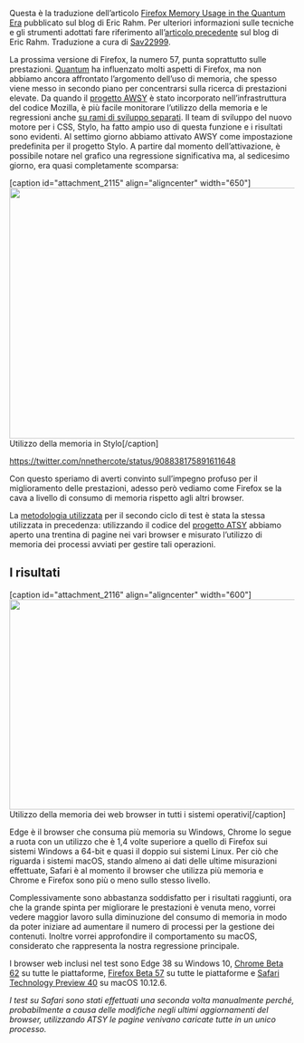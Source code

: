 Questa è la traduzione dell’articolo <a href="http://www.erahm.org/2017/09/25/firefox-memory-usage-in-the-quantum-era/" target="_blank" rel="noopener">Firefox Memory Usage in the Quantum Era</a> pubblicato sul blog di Eric Rahm. Per ulteriori informazioni sulle tecniche e gli strumenti adottati fare riferimento all’<a href="http://www.erahm.org/2017/05/15/firefox-memory-usage-with-multiple-content-processes/%22">articolo precedente</a> sul blog di Eric Rahm. Traduzione a cura di <a href="https://github.com/Sav22999">Sav22999</a>.

La prossima versione di Firefox, la numero 57, punta soprattutto sulle prestazioni. <a href="https://wiki.mozilla.org/Quantum">Quantum</a> ha influenzato molti aspetti di Firefox, ma non abbiamo ancora affrontato l’argomento dell’uso di memoria, che spesso viene messo in secondo piano per concentrarsi sulla ricerca di prestazioni elevate. Da quando il <a href="http://www.erahm.org/2017/05/25/are-we-slim-yet-is-dead-all-hail-are-we-slim-yet/">progetto AWSY</a> è stato incorporato nell’infrastruttura del codice Mozilla, è più facile monitorare l’utilizzo della memoria e le regressioni anche <a href="https://bugzilla.mozilla.org/show_bug.cgi?id=1378526">su rami di sviluppo separati</a>. Il team di sviluppo del nuovo motore per i CSS, Stylo, ha fatto ampio uso di questa funzione e i risultati sono evidenti. Al settimo giorno abbiamo attivato AWSY come impostazione predefinita per il progetto Stylo. A partire dal momento dell’attivazione, è possibile notare nel grafico una regressione significativa ma, al sedicesimo giorno, era quasi completamente scomparsa:

[caption id="attachment_2115" align="aligncenter" width="650"]<a href="https://www.mozillaitalia.org/home/wp-content/uploads/2017/10/Screenshot-2017-9-26-Explicit-Memory-summary-opt-stylo-disabled-linux64-stylo-disabled-mozilla-central-and-others.png"><img class="wp-image-2115 size-large" src="https://www.mozillaitalia.org/home/wp-content/uploads/2017/10/Screenshot-2017-9-26-Explicit-Memory-summary-opt-stylo-disabled-linux64-stylo-disabled-mozilla-central-and-others-650x443.png" alt="" width="650" height="443" /></a> Utilizzo della memoria in Stylo[/caption]

https://twitter.com/nnethercote/status/908838175891611648

Con questo speriamo di averti convinto sull’impegno profuso per il miglioramento delle prestazioni, adesso però vediamo come Firefox se la cava a livello di consumo di memoria rispetto agli altri browser.

La <a href="http://www.erahm.org/2017/03/10/are-they-slim-yet-round-2/">metodologia utilizzata</a> per il secondo ciclo di test è stata la stessa utilizzata in precedenza: utilizzando il codice del <a href="https://github.com/EricRahm/atsy">progetto ATSY</a> abbiamo aperto una trentina di pagine nei vari browser e misurato l’utilizzo di memoria dei processi avviati per gestire tali operazioni.
<h2>I risultati</h2>
[caption id="attachment_2116" align="aligncenter" width="600"]<a href="https://www.mozillaitalia.org/home/wp-content/uploads/2017/10/chart1.png"><img class="size-full wp-image-2116" src="https://www.mozillaitalia.org/home/wp-content/uploads/2017/10/chart1.png" alt="" width="600" height="371" /></a> Utilizzo della memoria dei web browser in tutti i sistemi operativi[/caption]

Edge è il browser che consuma più memoria su Windows, Chrome lo segue a ruota con un utilizzo che è 1,4 volte superiore a quello di Firefox sui sistemi Windows a 64-bit e quasi il doppio sui sistemi Linux. Per ciò che riguarda i sistemi macOS, stando almeno ai dati delle ultime misurazioni effettuate, Safari è al momento il browser che utilizza più memoria e Chrome e Firefox sono più o meno sullo stesso livello.

Complessivamente sono abbastanza soddisfatto per i risultati raggiunti, ora che la grande spinta per migliorare le prestazioni è venuta meno, vorrei vedere maggior lavoro sulla diminuzione del consumo di memoria in modo da poter iniziare ad aumentare il numero di processi per la gestione dei contenuti. Inoltre vorrei approfondire il comportamento su macOS, considerato che rappresenta la nostra regressione principale.

I browser web inclusi nel test sono Edge 38 su Windows 10, <a href="https://www.google.com/chrome/browser/beta.html">Chrome Beta 62</a> su tutte le piattaforme, <a href="https://www.mozilla.org/firefox/channel/desktop/">Firefox Beta 57</a> su tutte le piattaforme e <a href="https://developer.apple.com/safari/technology-preview/">Safari Technology Preview 40</a> su macOS 10.12.6.

<em>I test su Safari sono stati effettuati una seconda volta manualmente perché, probabilmente a causa delle modifiche negli ultimi aggiornamenti del browser, utilizzando ATSY le pagine venivano caricate tutte in un unico processo.</em>
